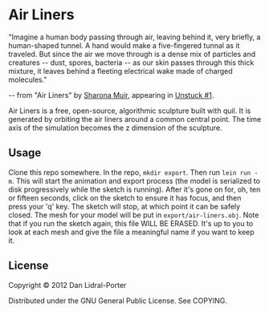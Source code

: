# Air Liners

"Imagine a human body passing through air, leaving behind it, very briefly,
a human-shaped tunnel. A hand would make a five-fingered tunnal as it traveled.
But since the air we move through is a dense mix of particles and creatures --
dust, spores, bacteria -- as our skin passes through this thick mixture, it
leaves behind a fleeting electrical wake made of charged molecules."

   -- from "Air Liners" by [Sharona Muir][sm], appearing in [Unstuck #1][un].

[sm]: http://www.sharonamuir.com/
[un]: http://www.unstuckbooks.org/issue-1

Air Liners is a free, open-source, algorithmic sculpture built with quil. It is
generated by orbiting the air liners around a common central point. The time
axis of the simulation becomes the z dimension of the sculpture.

## Usage

Clone this repo somewhere. In the repo, `mkdir export`. Then run `lein run -m`.
This will start the animation and export process (the model is serialized to
disk progressively while the sketch is running). After it's gone on for, oh, ten
or fifteen seconds, click on the sketch to ensure it has focus, and then press
your 'q' key. The sketch will stop, at which point it can be safely closed. The
mesh for your model will be put in `export/air-liners.obj`. Note that if you run
the sketch again, this file WILL BE ERASED. It's up to you to look at each mesh
and give the file a meaningful name if you want to keep it.

## License

Copyright © 2012 Dan Lidral-Porter

Distributed under the GNU General Public License. See COPYING.
